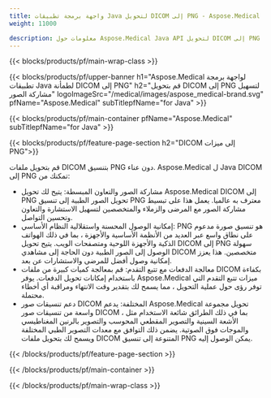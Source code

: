 ```yaml
---
title: واجهة برمجة تطبيقات Java لتحويل DICOM إلى PNG - Aspose.Medical
weight: 11000

description: معلومات حول Aspose.Medical Java API لتحويل DICOM إلى PNG
---
```


{{< blocks/products/pf/main-wrap-class >}}

{{< blocks/products/pf/upper-banner h1="Aspose.Medical لواجهة برمجة تطبيقات Java لطمأنة DICOM إلى PNG" h2="قم بتحويل DICOM إلى PNG لتسهيل مشاركة الصور" logoImageSrc="/medical/images/aspose_medical-brand.svg" pfName="Aspose.Medical" subTitlepfName="for Java" >}}

{{< blocks/products/pf/main-container pfName="Aspose.Medical" subTitlepfName="for Java" >}}

{{< blocks/products/pf/feature-page-section h2="DICOM إلى ميزات PNG">}}

<p>قم بتحويل ملفات DICOM بتنسيق PNG دون عناء. Aspose.Medical ل Java DICOM إلى PNG تمكنك من:</p>

<ul>
<li>مشاركة الصور والتعاون المبسطة: يتيح لك تحويل Aspose.Medical DICOM إلى PNG تحويل الصور الطبية إلى تنسيق PNG معترف به عالميا. يعمل هذا على تبسيط مشاركة الصور مع المرضى والزملاء والمتخصصين لتسهيل الاستشارة والتعاون وتحسين التواصل.</li>
<li>إمكانية الوصول المحسنة واستقلالية النظام الأساسي: PNG هو تنسيق صورة مدعوم على نطاق واسع عبر العديد من الأنظمة الأساسية والأجهزة ، بما في ذلك الهواتف الذكية والأجهزة اللوحية ومتصفحات الويب. يتيح تحويل DICOM إلى PNG سهولة الوصول إلى الصور الطبية دون الحاجة إلى مشاهدي DICOM متخصصين. هذا يعزز إمكانية وصول أفضل للمرضى والاستشارات عن بعد.</li>
<li>معالجة الدفعات مع تتبع التقدم: قم بمعالجة كميات كبيرة من ملفات DICOM بكفاءة باستخدام إمكانات تحويل الدفعات. يوفر Aspose.Medical ميزات تتبع التقدم التي توفر رؤى حول عملية التحويل ، مما يسمح لك بتقدير وقت الانتهاء ومراقبة أي أخطاء محتملة.</li>
<li>دعم تنسيقات صور DICOM المختلفة: يدعم Aspose.Medical تحويل مجموعة واسعة من تنسيقات صور DICOM ، بما في ذلك الطرائق شائعة الاستخدام مثل الأشعة السينية والتصوير المقطعي المحوسب والتصوير بالرنين المغناطيسي والموجات فوق الصوتية. يضمن ذلك التوافق مع معدات التصوير الطبي المختلفة ويسمح لك بتحويل ملفات DICOM المتنوعة إلى تنسيق PNG يمكن الوصول إليه.</li>
</ul>

{{< /blocks/products/pf/feature-page-section >}}

{{< /blocks/products/pf/main-container >}}

{{< /blocks/products/pf/main-wrap-class >}}